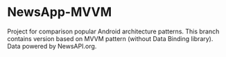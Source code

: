 # NewsApp-MVVM
Project for comparison popular Android architecture patterns.
This branch contains version based on MVVM pattern (without Data Binding library).
Data powered by NewsAPI.org.
